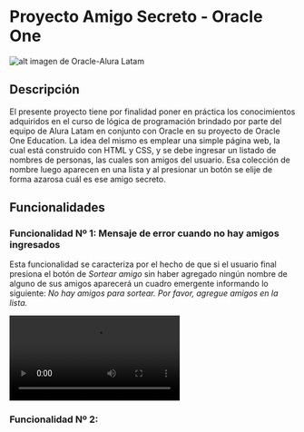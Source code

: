 # Proyecto Amigo Secreto - Oracle One 
![alt imagen de Oracle-Alura Latam](https://media.licdn.com/dms/image/D4D12AQFOYyFqevnNlQ/article-cover_image-shrink_720_1280/0/1685181175448?e=2147483647&v=beta&t=CcOZKLtCcNEiPqvXbEDsfMACRR9QY-9VwwV9x_4rjg0)

## Descripción

El presente proyecto tiene por finalidad poner en práctica los conocimientos adquiridos en el curso de lógica de programación brindado por parte del equipo de Alura Latam en conjunto con Oracle en su proyecto de Oracle One Education. La idea del mismo es emplear una simple página web, la cual está construido con HTML y CSS, y se debe ingresar un listado de nombres de personas, las cuales son amigos del usuario. Esa colección de nombre luego aparecen en una lista y al presionar un botón se elije de forma azarosa cuál es ese amigo secreto.

## Funcionalidades

### Funcionalidad Nº 1: Mensaje de error cuando no hay amigos ingresados

Esta funcionalidad se caracteriza por el hecho de que si el usuario final presiona el botón de *Sortear amigo* sin haber agregado ningún nombre de alguno de sus amigos aparecerá un cuadro emergente informando lo siguiente: *No hay amigos para sortear. Por favor, agregue amigos en la lista.*

![gif asociado a mostrar la aparición del mensaje de error de la funcionalidad Nº 1](media/error-func1.mp4)

### Funcionalidad Nº 2:
